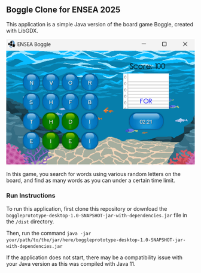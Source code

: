 ## Boggle Clone for ENSEA 2025

This application is a simple Java version of the board game Boggle, created with LibGDX.

![img.png](boggleprototype/util/screenshot1.png)

In this game, you search for words using various random letters on the board, and find as many words as you can under a certain time limit.

### Run Instructions

To run this application, first clone this repository or download the `boggleprototype-desktop-1.0-SNAPSHOT-jar-with-dependencies.jar` file in the `/dist` directory.

Then, run the command `java -jar your/path/to/the/jar/here/boggleprototype-desktop-1.0-SNAPSHOT-jar-with-dependencies.jar`

If the application does not start, there may be a compatibility issue with your Java version as this was compiled with Java 11.
